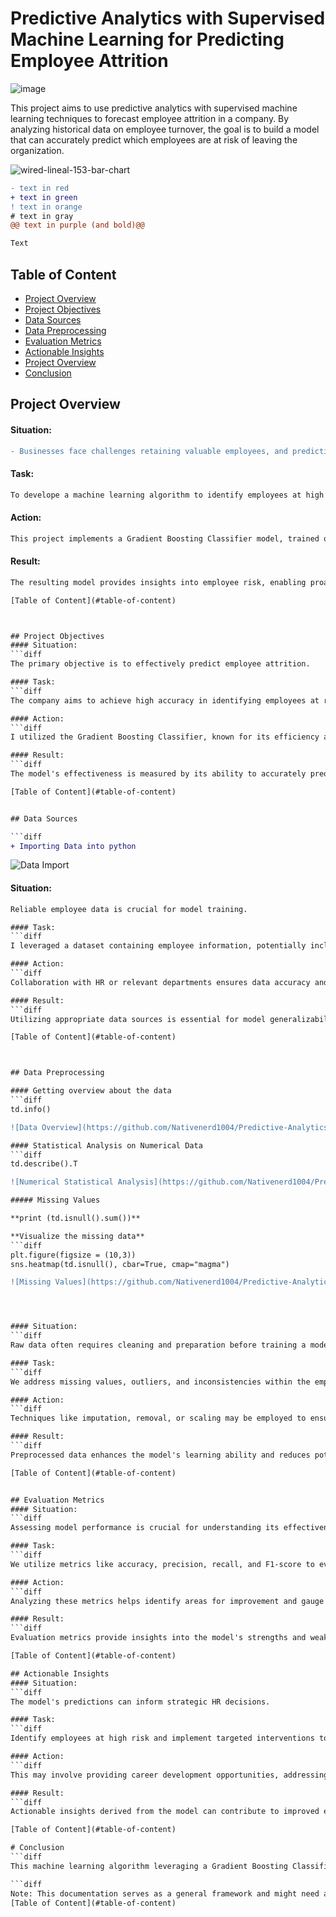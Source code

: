 # Predictive Analytics with Supervised Machine Learning for Predicting Employee Attrition

![image](https://github.com/Nativenerd1004/Predictive-Analytics-with-Supervised-Machine-Learning-for-Predicting-Employee-Attrition/assets/149740069/23871480-e126-40bf-baff-12b578ee98a4)


This project aims to use predictive analytics with supervised machine learning techniques to forecast employee attrition in a company. By analyzing historical data on employee turnover, the goal is to build a model that can accurately predict which employees are at risk of leaving the organization. 

![wired-lineal-153-bar-chart](https://github.com/Nativenerd1004/Ecommerce-Sales-Analysis-Dashbaord/assets/149740069/e3c4b09a-97f0-48ee-aae4-9f8bafd9f848)


```diff
- text in red
+ text in green
! text in orange
# text in gray
@@ text in purple (and bold)@@
```
```diff
Text
```

## Table of Content
- [Project Overview](#project-overview)
- [Project Objectives](#project-objectives)
- [Data Sources](#data-sources)
- [Data Preprocessing](#data-preprocessing)
- [Evaluation Metrics](#evaluation-metrics)
- [Actionable Insights](#project-overview)
- [Project Overview](#project-overview)
- [Conclusion](#conclusion)




## Project Overview
#### Situation:

```diff 
- Businesses face challenges retaining valuable employees, and predicting potential attrition can aid in mitigating this issue.
```
#### Task: 
```diff 
To develope a machine learning algorithm to identify employees at high risk of leaving the company.
```
#### Action: 
```diff 
This project implements a Gradient Boosting Classifier model, trained on employee data, to predict employee attrition.
```
#### Result: 
```diff 
The resulting model provides insights into employee risk, enabling proactive measures to improve retention.

[Table of Content](#table-of-content)



## Project Objectives
#### Situation: 
```diff 
The primary objective is to effectively predict employee attrition.

#### Task: 
```diff 
The company aims to achieve high accuracy in identifying employees at risk of leaving.

#### Action:
```diff 
I utilized the Gradient Boosting Classifier, known for its efficiency and handling of complex relationships in data.

#### Result: 
```diff 
The model's effectiveness is measured by its ability to accurately predict potential leavers.

[Table of Content](#table-of-content)


## Data Sources

```diff
+ Importing Data into python
```
![Data Import](https://github.com/Nativenerd1004/Predictive-Analytics-with-Supervised-Machine-Learning-for-Predicting-Employee-Attrition/assets/149740069/00bed890-e722-4339-9c6c-258fb9f14e7a)


#### Situation: 
```diff 
Reliable employee data is crucial for model training.

#### Task: 
```diff 
I leveraged a dataset containing employee information, potentially including demographics, job roles, performance metrics, etc.

#### Action: 
```diff 
Collaboration with HR or relevant departments ensures data accuracy and relevance.

#### Result: 
```diff 
Utilizing appropriate data sources is essential for model generalizability and effectiveness.

[Table of Content](#table-of-content)



## Data Preprocessing

#### Getting overview about the data 
```diff 
td.info()

![Data Overview](https://github.com/Nativenerd1004/Predictive-Analytics-with-Supervised-Machine-Learning-for-Predicting-Employee-Attrition/assets/149740069/1b25632d-0703-41d6-8cc1-a7bd33017021)

#### Statistical Analysis on Numerical Data
```diff 
td.describe().T

![Numerical Statistical Analysis](https://github.com/Nativenerd1004/Predictive-Analytics-with-Supervised-Machine-Learning-for-Predicting-Employee-Attrition/assets/149740069/5901ff43-c4bd-4953-9075-754ecaac6de8)

##### Missing Values

**print (td.isnull().sum())**

**Visualize the missing data**
```diff 
plt.figure(figsize = (10,3))
sns.heatmap(td.isnull(), cbar=True, cmap="magma")

![Missing Values](https://github.com/Nativenerd1004/Predictive-Analytics-with-Supervised-Machine-Learning-for-Predicting-Employee-Attrition/assets/149740069/e5e0e01d-82e5-40d8-ba9a-540175b50bb5)




#### Situation: 
```diff 
Raw data often requires cleaning and preparation before training a model.

#### Task: 
```diff 
We address missing values, outliers, and inconsistencies within the employee data.

#### Action: 
```diff 
Techniques like imputation, removal, or scaling may be employed to ensure data quality.

#### Result: 
```diff 
Preprocessed data enhances the model's learning ability and reduces potential biases.

[Table of Content](#table-of-content)


## Evaluation Metrics
#### Situation:
```diff 
Assessing model performance is crucial for understanding its effectiveness.

#### Task: 
```diff 
We utilize metrics like accuracy, precision, recall, and F1-score to evaluate the model's ability to predict attrition.

#### Action: 
```diff 
Analyzing these metrics helps identify areas for improvement and gauge the model's suitability for real-world application.

#### Result: 
```diff 
Evaluation metrics provide insights into the model's strengths and weaknesses, guiding further development or deployment decisions.

[Table of Content](#table-of-content)

## Actionable Insights
#### Situation: 
```diff 
The model's predictions can inform strategic HR decisions.

#### Task: 
```diff 
Identify employees at high risk and implement targeted interventions to address their concerns and improve retention.

#### Action: 
```diff 
This may involve providing career development opportunities, addressing work-life balance issues, or offering competitive compensation packages.

#### Result: 
```diff 
Actionable insights derived from the model can contribute to improved employee satisfaction and reduced turnover costs.

[Table of Content](#table-of-content)

# Conclusion
```diff 
This machine learning algorithm leveraging a Gradient Boosting Classifier offers valuable insights into employee attrition. By effectively combining data preparation, model training, and evaluation, this project demonstrates the potential of machine learning to address real-world business challenges in the HR domain.

```diff 
Note: This documentation serves as a general framework and might need adjustments based on the specific details and functionalities of your implemented algorithm.
[Table of Content](#table-of-content)









